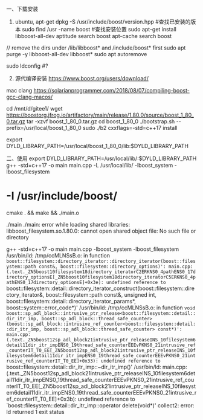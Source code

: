 一、下载安装
1. ubuntu, apt-get
dpkg -S /usr/include/boost/version.hpp  #查找已安装的版本
sudo find /usr -name boost  #查找安装位置
sudo apt-get install libboost-all-dev
aptitude search boost
apt-cache search boost

// remove the dirs under <prefix>/lib/libboost* and <prefix>/include/boost* first
sudo apt purge -y libboost-all-dev libboost*
sudo apt autoremove

sudo ldconfig #?

2. 源代编译安装
https://www.boost.org/users/download/

mac clang 
https://solarianprogrammer.com/2018/08/07/compiling-boost-gcc-clang-macos/


cd /mnt/d/gitee1/
wget https://boostorg.jfrog.io/artifactory/main/release/1.80.0/source/boost_1_80_0.tar.gz
tar -xzvf boost_1_80_0.tar.gz
cd boost_1_80_0
./bootstrap.sh --prefix=/usr/local/boost_1_80_0
sudo ./b2 cxxflags=-std=c++17 install

export DYLD_LIBRARY_PATH=/usr/local/boost_1_80_0/lib:$DYLD_LIBRARY_PATH


二、使用
export DYLD_LIBRARY_PATH=/usr/local/lib/:$DYLD_LIBRARY_PATH
g++ -std=c++17 -o main main.cpp -L /usr/local/lib/ -lboost_system  -lboost_filesystem
# -I /usr/include/boost/ 

cmake .  && make && ./main.o
 

./main
./main: error while loading shared libraries: libboost_filesystem.so.1.80.0: cannot open shared object file: No such file or directory

g++ -std=c++17 -o main main.cpp -lboost_system  -lboost_filesystem
/usr/bin/ld: /tmp/ccMLNSsB.o: in function `boost::filesystem::directory_iterator::directory_iterator(boost::filesystem::path const&, boost::filesystem::directory_options)':
main.cpp:(.text._ZN5boost10filesystem18directory_iteratorC2ERKNS0_4pathENS0_17directory_optionsE[_ZN5boost10filesystem18directory_iteratorC5ERKNS0_4pathENS0_17directory_optionsE]+0x3e): undefined reference to `boost::filesystem::detail::directory_iterator_construct(boost::filesystem::directory_iterator&, boost::filesystem::path const&, unsigned int, boost::filesystem::detail::directory_iterator_params*, boost::system::error_code*)'
/usr/bin/ld: /tmp/ccMLNSsB.o: in function `void boost::sp_adl_block::intrusive_ptr_release<boost::filesystem::detail::dir_itr_imp, boost::sp_adl_block::thread_safe_counter>(boost::sp_adl_block::intrusive_ref_counter<boost::filesystem::detail::dir_itr_imp, boost::sp_adl_block::thread_safe_counter> const*)':
main.cpp:(.text._ZN5boost12sp_adl_block21intrusive_ptr_releaseINS_10filesystem6detail11dir_itr_impENS0_19thread_safe_counterEEEvPKNS0_21intrusive_ref_counterIT_T0_EE[_ZN5boost12sp_adl_block21intrusive_ptr_releaseINS_10filesystem6detail11dir_itr_impENS0_19thread_safe_counterEEEvPKNS0_21intrusive_ref_counterIT_T0_EE]+0x33): undefined reference to `boost::filesystem::detail::dir_itr_imp::~dir_itr_imp()'
/usr/bin/ld: main.cpp:(.text._ZN5boost12sp_adl_block21intrusive_ptr_releaseINS_10filesystem6detail11dir_itr_impENS0_19thread_safe_counterEEEvPKNS0_21intrusive_ref_counterIT_T0_EE[_ZN5boost12sp_adl_block21intrusive_ptr_releaseINS_10filesystem6detail11dir_itr_impENS0_19thread_safe_counterEEEvPKNS0_21intrusive_ref_counterIT_T0_EE]+0x3b): undefined reference to `boost::filesystem::detail::dir_itr_imp::operator delete(void*)'
collect2: error: ld returned 1 exit status




